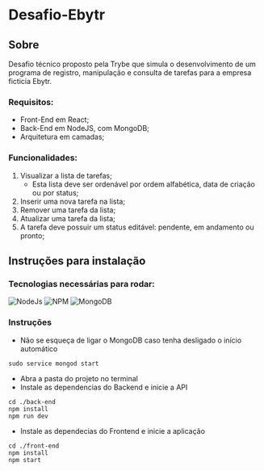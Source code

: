 # Desafio-Ebytr

## Sobre

Desafio técnico proposto pela Trybe que simula o desenvolvimento de um programa de registro, manipulação e consulta de tarefas para a empresa ficticia Ebytr.

### Requisitos:

* Front-End em React;
* Back-End em NodeJS, com MongoDB;
* Arquitetura em camadas;

### Funcionalidades:

1. Visualizar a lista de tarefas;
   * Esta lista deve ser ordenável por ordem alfabética, data de criação ou por status;
1. Inserir uma nova tarefa na lista;
1. Remover uma tarefa da lista;
1. Atualizar uma tarefa da lista;
1. A tarefa deve possuir um status editável: pendente, em andamento ou pronto;

## Instruções para instalação

### Tecnologias necessárias para rodar:

![NodeJs](https://img.shields.io/badge/Node.js-20232A?style=for-the-badge&logo=nodedotjs&logoColor=549d44)
![NPM](https://img.shields.io/badge/npm-20232A?style=for-the-badge&logo=npm&logoColor=cc3838)
![MongoDB](	https://img.shields.io/badge/MongoDB-20232A?style=for-the-badge&logo=mongodb&logoColor=4eb13d)

### Instruções

* Não se esqueça de ligar o MongoDB caso tenha desligado o início automático
```
sudo service mongod start
```
* Abra a pasta do projeto no terminal
* Instale as dependencias do Backend e inicie a API
```
cd ./back-end
npm install
npm run dev
```
* Instale as dependecias do Frontend e inicie a aplicação
```
cd ./front-end
npm install
npm start
```
